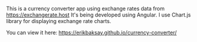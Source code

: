 This is a currency converter app using exchange rates data from https://exchangerate.host
It's being developed using Angular. I use Chart.js library for displaying exchange rate charts.

You can view it here: https://erikbaksay.github.io/currency-converter/
